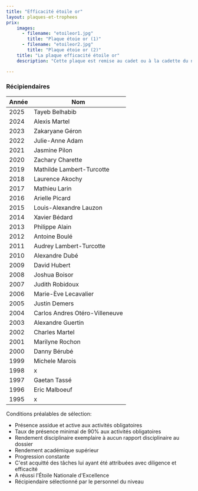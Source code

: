```yaml
---
title: "Efficacité étoile or"
layout: plaques-et-trophees
prix: 
    images:
      - filename: "etoileor1.jpg"
        title: "Plaque étoie or (1)"
      - filename: "etoileor2.jpg"
        title: "Plaque étoie or (2)"
    title: "La plaque efficacité étoile or"
    description: "Cette plaque est remise au cadet ou à la cadette du niveau étoile or s’étant le plus démarqué de son groupe par sa tenue, son comportement, sa participation, son leadership ainsi que sa réussite de l’étoile nationale d'excellence."

---
```


### Récipiendaires

| Année | Nom |
| --- | --- |
| 2025 | Tayeb Belhabib |
| 2024 | Alexis	Martel |
| 2023 | Zakaryane Géron |
| 2022 | Julie-Anne Adam |
| 2021 | Jasmine Pilon |
| 2020 | Zachary Charette |
| 2019 | Mathilde Lambert-Turcotte |
| 2018 | Laurence Akochy |
| 2017 | Mathieu Larin |
| 2016 | Arielle Picard |
| 2015 | Louis-Alexandre Lauzon |
| 2014 | Xavier Bédard |
| 2013 | Philippe Alain |
| 2012 | Antoine Boulé |
| 2011 | Audrey Lambert-Turcotte |
| 2010 | Alexandre Dubé |
| 2009 | David Hubert |
| 2008 | Joshua Boisor |
| 2007 | Judith Robidoux |
| 2006 | Marie-Ève Lecavalier |
| 2005 | Justin Demers |
| 2004 | Carlos Andres Otéro-Villeneuve |
| 2003 | Alexandre Guertin |
| 2002 | Charles Martel |
| 2001 | Marilyne Rochon |
| 2000 | Danny Bérubé |
| 1999 | Michele Marois |
| 1998 | x   |
| 1997 | Gaetan Tassé |
| 1996 | Eric Malboeuf |
| 1995 | x   |

Conditions préalables de sélection:  
- Présence assidue et active aux activités obligatoires  
- Taux de présence minimal de 90% aux activités obligatoires  
- Rendement disciplinaire exemplaire à aucun rapport disciplinaire au dossier  
- Rendement académique supérieur  
- Progression constante  
- C'est acquitté des tâches lui ayant été attribuées avec diligence et efficacité  
- A réussi l'Étoile Nationale d'Excellence  
- Récipiendaire sélectionné par le personnel du niveau
